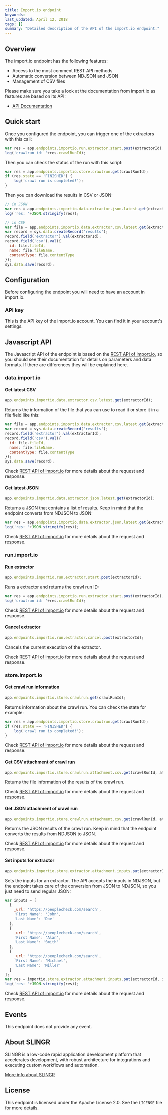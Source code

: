 ```yaml
---
title: Import.io endpoint
keywords: 
last_updated: April 12, 2018
tags: []
summary: "Detailed description of the API of the import.io endpoint."
---
```


## Overview

The import.io endpoint has the following features:
 
- Access to the most comment REST API methods
- Automatic conversion between NDJSON and JSON
- Management of CSV files

Please make sure you take a look at the documentation from import.io as features are based on its API:

- [API Documentation](http://api.docs.import.io/)

## Quick start

Once you configured the endpoint, you can trigger one of the extractors with this call:

```js
var res = app.endpoints.importio.run.extractor.start.post(extractorId);
log('crawlrun id: '+res.crawlRunId);
```

Then you can check the status of the run with this script:

```js
var res = app.endpoints.importio.store.crawlrun.get(crawlRunId);
if (res.state == 'FINISHED') {
    log('crawl run is completed!');
}
```

Then you can download the results in CSV or JSON:

```js
// in JSON
var res = app.endpoints.importio.data.extractor.json.latest.get(extractorId);
log('res: '+JSON.stringify(res));

// in CSV
var file = app.endpoints.importio.data.extractor.csv.latest.get(extractorId);
var record = sys.data.createRecord('results');
record.field('extractor').val(extractorId);
record.field('csv').val({
  id: file.fileId,
  name: file.fileName,
  contentType: file.contentType
});
sys.data.save(record);
```

## Configuration

Before configuring the endpoint you will need to have an account in import.io. 

### API key

This is the API key of the import.io account. You can find it in your account's settings.

## Javascript API

The Javascript API of the endpoint is based on the [REST API of import.io](http://api.docs.import.io/),
so you should see their documentation for details on parameters and data formats. If there are differences
they will be explained here.

### data.import.io

#### Get latest CSV

```js
app.endpoints.importio.data.extractor.csv.latest.get(extractorId);
```

Returns the information of the file that you can use to read it or store it in a file field like this:

```js
var file = app.endpoints.importio.data.extractor.csv.latest.get(extractorId);
var record = sys.data.createRecord('results');
record.field('extractor').val(extractorId);
record.field('csv').val({
  id: file.fileId,
  name: file.fileName,
  contentType: file.contentType
});
sys.data.save(record);
```

Check [REST API of import.io](http://api.docs.import.io/#!/data.import.io/get_extractor_extractorId_csv_latest) for more details about the request and response.

#### Get latest JSON

```js
app.endpoints.importio.data.extractor.json.latest.get(extractorId);
```

Returns a JSON that contains a list of results. Keep in mind that the endpoint converts from NDJSON to JSON:

```js
var res = app.endpoints.importio.data.extractor.json.latest.get(extractorId);
log('res: '+JSON.stringify(res));
```

Check [REST API of import.io](http://api.docs.import.io/#!/data.import.io/get_extractor_extractorId_json_latest) for more details about the request and response.

### run.import.io

#### Run extractor

```js
app.endpoints.importio.run.extractor.start.post(extractorId);
```

Runs a extractor and returns the crawl run ID:

```js
var res = app.endpoints.importio.run.extractor.start.post(extractorId);
log('crawlrun id: '+res.crawlRunId);
```

Check [REST API of import.io](http://api.docs.import.io/#!/run.import.io/post_extractor_extractorId_start) for more details about the request and response.

#### Cancel extractor

```js
app.endpoints.importio.run.extractor.cancel.post(extractorId);
```

Cancels the current execution of the extractor. 

Check [REST API of import.io](http://api.docs.import.io/#!/run.import.io/post_extractor_extractorId_cancel) for more details about the request and response.

### store.import.io

#### Get crawl run information

```js
app.endpoints.importio.store.crawlrun.get(crawlRunId);
```

Returns information about the crawl run. You can check the state for example:

```js
var res = app.endpoints.importio.store.crawlrun.get(crawlRunId);
if (res.state == 'FINISHED') {
    log('crawl run is completed!');
}
```

Check [REST API of import.io](http://api.docs.import.io/#!/store.import.io/get_crawlrun_crawlRunId) for more details about the request and response.

#### Get CSV attachment of crawl run

```js
app.endpoints.importio.store.crawlrun.attachment.csv.get(crawlRunId, attachmentId);
```

Returns the file information of the results of the crawl run.

Check [REST API of import.io](http://api.docs.import.io/#!/store.import.io/get_crawlRun_crawlRunId_attachment_csv_attachmentId) for more details about the request and response.

#### Get JSON attachment of crawl run

```js
app.endpoints.importio.store.crawlrun.attachment.csv.get(crawlRunId, attachmentId);
```

Returns the JSON results of the crawl run. Keep in mind that the endpoint converts the results from NDJSON to JSON.

Check [REST API of import.io](http://api.docs.import.io/#!/store.import.io/get_crawlRun_crawlRunId_attachment_json_attachmentId) for more details about the request and response.

#### Set inputs for extractor

```js
app.endpoints.importio.store.extractor.attachment.inputs.put(extractorId, inputs);
```

Sets the inputs for an extractor. The API accepts the inputs in NDJSON, but the endpoint takes care of the conversion
from JSON to NDJSON, so you just need to send regular JSON:

```js
var inputs = [
  {
    _url: 'https://peoplecheck.com/search',
    'First Name': 'John',
    'Last Name': 'Doe'
  },
  {
    _url: 'https://peoplecheck.com/search',
    'First Name': 'Alan',
    'Last Name': 'Smith'
  },
  {
    _url: 'https://peoplecheck.com/search',
    'First Name': 'Michael',
    'Last Name': 'Miller'
  }
];
var res = importio.store.extractor.attachment.inputs.put(extractorId, inputs);
log('res: '+JSON.stringify(res));
```

Check [REST API of import.io](http://api.docs.import.io/#!/store.import.io/put_extractor_extractorId_attachment_inputs) for more details about the request and response.

## Events

This endpoint does not provide any event.

## About SLINGR

SLINGR is a low-code rapid application development platform that accelerates development, with robust architecture for integrations and executing custom workflows and automation.

[More info about SLINGR](https://slingr.io)

## License

This endpoint is licensed under the Apache License 2.0. See the `LICENSE` file for more details.
